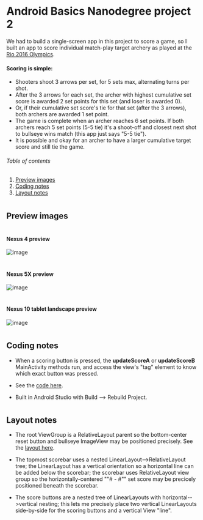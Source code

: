 # Android Basics Nanodegree project 2 

We had to build a single-screen app in this project to score a game, so I built an app to score individual match-play target archery as played at the
[Rio 2016 Olympics](https://www.rio2016.com/en/archery).

#### Scoring is simple:

* Shooters shoot 3 arrows per set, for 5 sets max, alternating turns per shot.
* After the 3 arrows for each set, the archer with highest cumulative set score
          is awarded 2 set points for this set (and loser is awarded 0).
* Or, if their cumulative set score's tie for that set (after the 3 arrows),
          both archers are awarded 1 set point.
* The game is complete when an archer reaches 6 set points.
      If both archers reach 5 set points (5-5 tie) it's a shoot-off and
        closest next shot to bullseye wins match (this app just says "5-5 tie").
* It is possible and okay for an archer to have a larger cumulative target score and still tie the game.

###### Table of contents
1. [Preview images](#preview-images)
2. [Coding notes](#coding-notes)
3. [Layout notes](#layout-notes)


# 
## Preview images

# 
#### Nexus 4 preview


![image](https://raw.githubusercontent.com/devted/ABNDp2/master/app/src/main/res/layout/project-notes/app_preview_archery_scoring_Nexus4.png)


# 
#### Nexus 5X preview
![image](https://raw.githubusercontent.com/devted/ABNDp2/master/app/src/main/res/layout/project-notes/app_preview_archery_scoring_Nexus5X.png)


# 
#### Nexus 10 tablet landscape preview
![image](https://raw.githubusercontent.com/devted/ABNDp2/master/app/src/main/res/layout/project-notes/app_preview_archery_scoring_Nexus10.png)


# 
## Coding notes

- When a scoring button is pressed, the **updateScoreA** or **updateScoreB** MainActivity methods run, and access the view's "tag" element to know which exact button was pressed.

- See the [code here](https://github.com/devted/ABNDp2/blob/master/app/src/main/java/com/example/android/abndp2_score_keeper_app/MainActivity.java).

- Built in Android Studio with Build --> Rebuild Project. 


# 
## Layout notes
 
- The root ViewGroup is a RelativeLayout parent so the bottom-center reset button and bullseye ImageView may be positioned precisely. See the [layout here](https://github.com/devted/ABNDp2/blob/master/app/src/main/res/layout/activity_main.xml).

- The topmost scorebar uses a nested LinearLayout-->RelativeLayout tree; the LinearLayout has a vertical orientation so a horizontal line can be added below the scorebar; the scorebar uses RelativeLayout view group so the horizontally-centered ""# - #"" set score may be precicely positioned beneath the scorebar.

- The score buttons are a nested tree of LinearLayouts with horizontal-->vertical nesting; this lets me precisely place two vertical LinearLayouts side-by-side for the scoring buttons and a vertical View "line".


